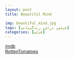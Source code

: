 ```yaml
---
layout: post
title: Beautiful Mind

img: beautiful_mind.jpg
tags: [فیلم, درام, زندگینامه]
categories: [فیلم]
---
```


[imdb](https://www.imdb.com/title/tt0268978/)  
[RottenTomatoes](https://www.rottentomatoes.com/m/beautiful_mind)
